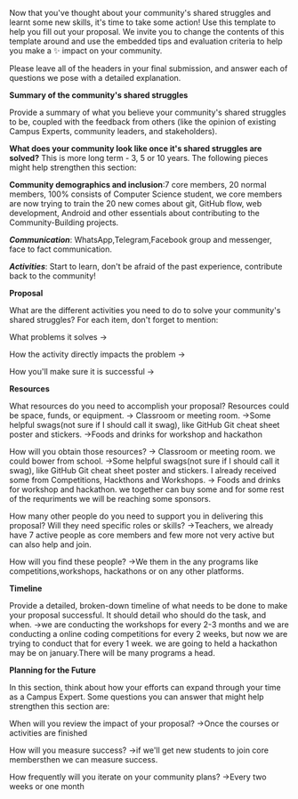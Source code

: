 Now that you've thought about your community's shared struggles and learnt some new skills, it's time to take some action! Use this template to help you fill out your proposal. We invite you to change the contents of this template around and use the embedded tips and evaluation criteria to help you make a ✨ impact on your community.

Please leave all of the headers in your final submission, and answer each of questions we pose with a detailed explanation.

****Summary of the community's shared struggles****

Provide a summary of what you believe your community's shared struggles to be, coupled with the feedback from others (like the opinion of existing Campus Experts, community leaders, and stakeholders).

****What does your community look like once it's shared struggles are solved?****
This is more long term - 3, 5 or 10 years. The following pieces might help strengthen this section:

**Community demographics and inclusion**:7 core members, 20 normal members, 100% consists of Computer Science student, we core members are now trying to train the 20 new comes about git, GitHub flow, web development, Android and other essentials about contributing to the Community-Building projects.

***Communication***: WhatsApp,Telegram,Facebook group and messenger, face to fact communication.

***Activities***:  Start to learn, don't be afraid of the past experience, contribute back to the community!


****Proposal****

What are the different activities you need to do to solve your community's shared struggles? For each item, don't forget to mention:

What problems it solves
->

How the activity directly impacts the problem
->

How you'll make sure it is successful
->

****Resources****

What resources do you need to accomplish your proposal? Resources could be space, funds, or equipment.
 -> Classroom or meeting room. 
 ->Some helpful swags(not sure if I should call it swag), like GitHub Git cheat sheet poster and stickers.
 ->Foods and drinks for workshop and hackathon

How will you obtain those resources?
-> Classroom or meeting room. we could bower from school.
->Some helpful swags(not sure if I should call it swag), like GitHub Git cheat sheet poster and stickers. I already received some from Competitions, Hackthons and Workshops.
-> Foods and drinks for workshop and hackathon. we together can buy some and for some rest of the requriments we will be reaching some sponsors.

How many other people do you need to support you in delivering this proposal? Will they need specific roles or skills?
->Teachers, we already have 7 active people as core members and few more not very active but can also help and join.

How will you find these people?
->We them in the any programs like competitions,workshops, hackathons or on any other platforms.

****Timeline****

Provide a detailed, broken-down timeline of what needs to be done to make your proposal successful. It should detail who should do the 
task, and when.
->we are conducting the workshops for every 2-3 months and we are conducting a online coding competitions for every 2 weeks, but now we are trying to conduct that for every 1 week. we are going to held a hackathon may be on january.There will be many programs a head. 

****Planning for the Future****

In this section, think about how your efforts can expand through your time as a Campus Expert. Some questions you can answer that might 
help strengthen this section are:

When will you review the impact of your proposal?
->Once the courses or activities are finished

How will you measure success?
->if we'll get new students to join core membersthen we can measure success.

How frequently will you iterate on your community plans?
->Every two weeks or one month
